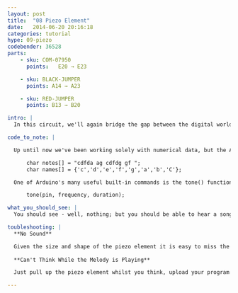 ```yaml
---
layout: post
title:  "08 Piezo Element"
date:   2014-06-20 20:16:18
categories: tutorial
hype: 09-piezo
codebender: 36528
parts:
    - sku: COM-07950
      points:	E20 → E23

    - sku: BLACK-JUMPER
      points: A14 → A23

    - sku: RED-JUMPER
      points: B13 → B20

intro: |
  In this circuit, we'll again bridge the gap between the digital world and the analog world. We'll be using a Piezo buzzer that makes a small "click" when you apply voltage to it (try it!). By itself that isn't terribly exciting, but if you turn the voltage on and off hundreds of times a second, the buzzer will produce a tone. And if you string a bunch of tones together, you've got music! This circuit and sketch will play a classic tune. We'll never let you down!

code_to_note: |

  Up until now we've been working solely with numerical data, but the Arduino can also work with text. Characters (single, printable, letters, numbers and other symbols) have their own type, called "char". When you have an array of characters, it can be defined between double-quotes (also called a "string"), OR as a list of single-quoted characters.

      char notes[] = "cdfda ag cdfdg gf ";
      char names[] = {'c','d','e','f','g','a','b','C'};

  One of Arduino's many useful built-in commands is the tone() function. This function drives an output pin at a certain frequency, making it perfect for driving buzzers and speakers. If you give it a duration (in milliseconds), it will play the tone then stop. If you don't give it a duration, it will keep playing the tone forever (but you can stop it with another function, noTone() ).

      tone(pin, frequency, duration);

what_you_should_see: |
  You should see - well, nothing; but you should be able to hear a song. If it isn't working, make sure you have assembled the circuit correctly and verified and uploaded the code to your MicroView or see the troubleshooting tips below.

toubleshooting: |
  **No Sound**

  Given the size and shape of the piezo element it is easy to miss the right holes on the breadboard. Try double checking its placement.  
  
  **Can't Think While the Melody is Playing**

  Just pull up the piezo element whilst you think, upload your program then plug it back in.

---
```


